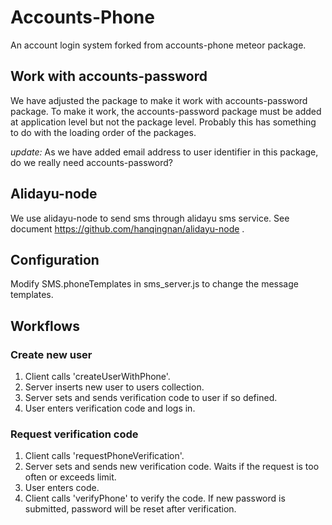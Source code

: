 Accounts-Phone
=========================

An account login system forked from accounts-phone meteor package.

## Work with accounts-password

We have adjusted the package to make it work with accounts-password package. To make it work, the accounts-password package must be added at application level but not the package level. Probably this has something to do with the loading order of the packages.

_update:_ As we have added email address to user identifier in this package, do we really need accounts-password?

## Alidayu-node

We use alidayu-node to send sms through alidayu sms service. See document https://github.com/hanqingnan/alidayu-node .

## Configuration

Modify SMS.phoneTemplates in sms_server.js to change the message templates.

## Workflows

### Create new user

1. Client calls 'createUserWithPhone'.
2. Server inserts new user to users collection. 
2. Server sets and sends verification code to user if so defined.
3. User enters verification code and logs in.

### Request verification code

1. Client calls 'requestPhoneVerification'.
2. Server sets and sends new verification code. Waits if the request is too often or exceeds limit.
3. User enters code.
4. Client calls 'verifyPhone' to verify the code. If new password is submitted, password will be reset after verification.
